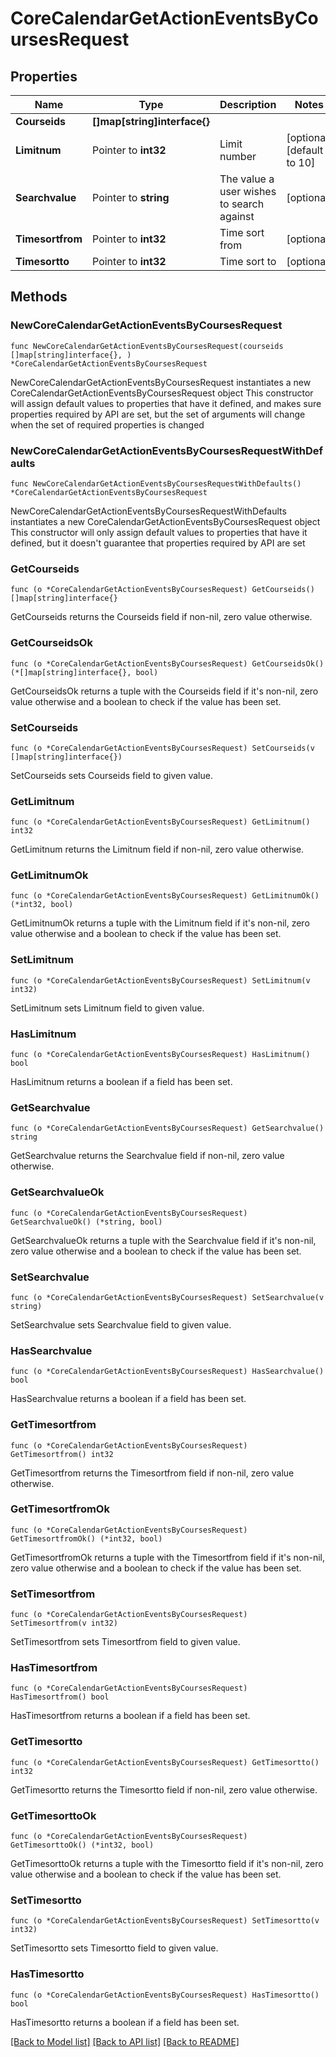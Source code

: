# CoreCalendarGetActionEventsByCoursesRequest

## Properties

Name | Type | Description | Notes
------------ | ------------- | ------------- | -------------
**Courseids** | **[]map[string]interface{}** |  | 
**Limitnum** | Pointer to **int32** | Limit number | [optional] [default to 10]
**Searchvalue** | Pointer to **string** | The value a user wishes to search against | [optional] 
**Timesortfrom** | Pointer to **int32** | Time sort from | [optional] 
**Timesortto** | Pointer to **int32** | Time sort to | [optional] 

## Methods

### NewCoreCalendarGetActionEventsByCoursesRequest

`func NewCoreCalendarGetActionEventsByCoursesRequest(courseids []map[string]interface{}, ) *CoreCalendarGetActionEventsByCoursesRequest`

NewCoreCalendarGetActionEventsByCoursesRequest instantiates a new CoreCalendarGetActionEventsByCoursesRequest object
This constructor will assign default values to properties that have it defined,
and makes sure properties required by API are set, but the set of arguments
will change when the set of required properties is changed

### NewCoreCalendarGetActionEventsByCoursesRequestWithDefaults

`func NewCoreCalendarGetActionEventsByCoursesRequestWithDefaults() *CoreCalendarGetActionEventsByCoursesRequest`

NewCoreCalendarGetActionEventsByCoursesRequestWithDefaults instantiates a new CoreCalendarGetActionEventsByCoursesRequest object
This constructor will only assign default values to properties that have it defined,
but it doesn't guarantee that properties required by API are set

### GetCourseids

`func (o *CoreCalendarGetActionEventsByCoursesRequest) GetCourseids() []map[string]interface{}`

GetCourseids returns the Courseids field if non-nil, zero value otherwise.

### GetCourseidsOk

`func (o *CoreCalendarGetActionEventsByCoursesRequest) GetCourseidsOk() (*[]map[string]interface{}, bool)`

GetCourseidsOk returns a tuple with the Courseids field if it's non-nil, zero value otherwise
and a boolean to check if the value has been set.

### SetCourseids

`func (o *CoreCalendarGetActionEventsByCoursesRequest) SetCourseids(v []map[string]interface{})`

SetCourseids sets Courseids field to given value.


### GetLimitnum

`func (o *CoreCalendarGetActionEventsByCoursesRequest) GetLimitnum() int32`

GetLimitnum returns the Limitnum field if non-nil, zero value otherwise.

### GetLimitnumOk

`func (o *CoreCalendarGetActionEventsByCoursesRequest) GetLimitnumOk() (*int32, bool)`

GetLimitnumOk returns a tuple with the Limitnum field if it's non-nil, zero value otherwise
and a boolean to check if the value has been set.

### SetLimitnum

`func (o *CoreCalendarGetActionEventsByCoursesRequest) SetLimitnum(v int32)`

SetLimitnum sets Limitnum field to given value.

### HasLimitnum

`func (o *CoreCalendarGetActionEventsByCoursesRequest) HasLimitnum() bool`

HasLimitnum returns a boolean if a field has been set.

### GetSearchvalue

`func (o *CoreCalendarGetActionEventsByCoursesRequest) GetSearchvalue() string`

GetSearchvalue returns the Searchvalue field if non-nil, zero value otherwise.

### GetSearchvalueOk

`func (o *CoreCalendarGetActionEventsByCoursesRequest) GetSearchvalueOk() (*string, bool)`

GetSearchvalueOk returns a tuple with the Searchvalue field if it's non-nil, zero value otherwise
and a boolean to check if the value has been set.

### SetSearchvalue

`func (o *CoreCalendarGetActionEventsByCoursesRequest) SetSearchvalue(v string)`

SetSearchvalue sets Searchvalue field to given value.

### HasSearchvalue

`func (o *CoreCalendarGetActionEventsByCoursesRequest) HasSearchvalue() bool`

HasSearchvalue returns a boolean if a field has been set.

### GetTimesortfrom

`func (o *CoreCalendarGetActionEventsByCoursesRequest) GetTimesortfrom() int32`

GetTimesortfrom returns the Timesortfrom field if non-nil, zero value otherwise.

### GetTimesortfromOk

`func (o *CoreCalendarGetActionEventsByCoursesRequest) GetTimesortfromOk() (*int32, bool)`

GetTimesortfromOk returns a tuple with the Timesortfrom field if it's non-nil, zero value otherwise
and a boolean to check if the value has been set.

### SetTimesortfrom

`func (o *CoreCalendarGetActionEventsByCoursesRequest) SetTimesortfrom(v int32)`

SetTimesortfrom sets Timesortfrom field to given value.

### HasTimesortfrom

`func (o *CoreCalendarGetActionEventsByCoursesRequest) HasTimesortfrom() bool`

HasTimesortfrom returns a boolean if a field has been set.

### GetTimesortto

`func (o *CoreCalendarGetActionEventsByCoursesRequest) GetTimesortto() int32`

GetTimesortto returns the Timesortto field if non-nil, zero value otherwise.

### GetTimesorttoOk

`func (o *CoreCalendarGetActionEventsByCoursesRequest) GetTimesorttoOk() (*int32, bool)`

GetTimesorttoOk returns a tuple with the Timesortto field if it's non-nil, zero value otherwise
and a boolean to check if the value has been set.

### SetTimesortto

`func (o *CoreCalendarGetActionEventsByCoursesRequest) SetTimesortto(v int32)`

SetTimesortto sets Timesortto field to given value.

### HasTimesortto

`func (o *CoreCalendarGetActionEventsByCoursesRequest) HasTimesortto() bool`

HasTimesortto returns a boolean if a field has been set.


[[Back to Model list]](../README.md#documentation-for-models) [[Back to API list]](../README.md#documentation-for-api-endpoints) [[Back to README]](../README.md)


